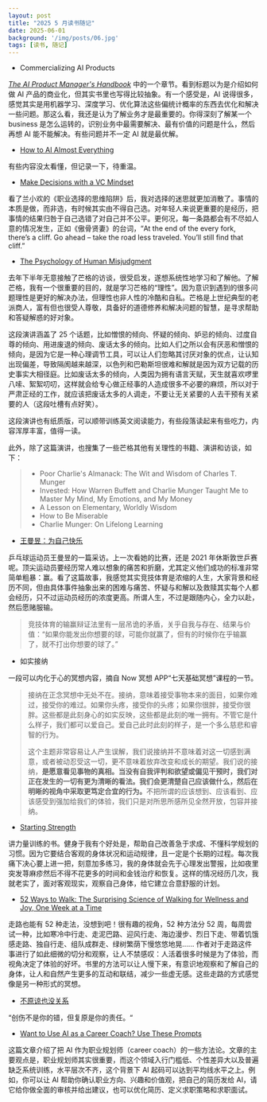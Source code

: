 ```yaml
---
layout: post
title: "2025 5 月读书随记"
date: 2025-06-01
background: '/img/posts/06.jpg'
tags: [读书, 随记]
---
```


- Commercializing AI Products

[*The AI Product Manager's Handbook*](https://www.amazon.com/AI-Product-Managers-Handbook-advantage/dp/1804612936) 中的一个章节。看到标题以为是介绍如何做 AI 产品的商业化，但其实书里也写得比较抽象。有一个感受是，AI 说得很多，感觉其实是用机器学习、深度学习、优化算法这些偏统计概率的东西去优化和解决一些问题。那这么看，我还是认为了解业务才是最重要的。你得深刻了解某一个 business 是怎么运转的，识别业务中最需要解决、最有价值的问题是什么，然后再想 AI 能不能解决。有些问题并不一定 AI 就是最优解。

- [How to AI Almost Everything](https://ocw.mit.edu/courses/mas-s60-how-to-ai-almost-anything-spring-2025/)

有些内容没太看懂，但记录一下，待重温。

- [Make Decisions with a VC Mindset](https://hbr.org/2024/05/make-decisions-with-a-vc-mindset)

看了兰小欢的《职业选择的思维陷阱》后，我对选择的迷思就更加消散了。事情的本质是做，而非选，有时候其实由不得自己选。对年轻人来说更重要的是经历，把事情的结果归咎于自己选错了对自己并不公平。更何况，每一条路都会有不尽如人意的情况发生，正如《傲骨贤妻》的台词，“At the end of the every fork, there’s a cliff. Go ahead – take the road less traveled. You’ll still find that cliff.” 

- [The Psychology of Human Misjudgment](https://www.youtube.com/watch?v=zNxsAhc6sk8)

去年下半年无意接触了芒格的访谈，很受启发，遂想系统性地学习和了解他。了解芒格，我有一个很重要的目的，就是学习芒格的“理性”。因为意识到遇到的很多问题理性是更好的解决办法，但理性也非人性的冷酷和自私。芒格是上世纪典型的老派商人，富有但也很受人尊敬，具备好的道德修养和解决问题的智慧，是寻求帮助和答疑解惑的好对象。

这段演讲涵盖了 25 个话题，比如憎恨的倾向、怀疑的倾向、妒忌的倾向、过度自尊的倾向、用进废退的倾向、废话太多的倾向。比如人们之所以会有厌恶和憎恨的倾向，是因为它是一种心理调节工具，可以让人们忽略其讨厌对象的优点，让认知出现偏差，导致隔阂越来越深，以色列和巴勒斯坦很难和解就是因为双方记载的历史事实大相径庭。比如废话太多的倾向，人类因为拥有语言天赋，天生就喜欢啰里八嗦、絮絮叨叨，这样就会给专心做正经事的人造成很多不必要的麻烦，所以对于严肃正经的工作，就应该把废话太多的人调走，不要让无关紧要的人去干预有关紧要的人（这段吐槽有点好笑）。

这段演讲也有纸质版，可以顺带训练英文阅读能力，有些段落读起来有些吃力，内容浑厚丰富，值得一读。

此外，除了这篇演讲，也搜集了一些芒格其他有关理性的书籍、演讲和访谈，如下：
> - Poor Charlie's Almanack: The Wit and Wisdom of Charles T. Munger
> - Invested: How Warren Buffett and Charlie Munger Taught Me to Master My Mind, My Emotions, and My Money
> - A Lesson on Elementary, Worldly Wisdom 
> - How to Be Miserable
> - Charlie Munger: On Lifelong Learning

- [王曼昱：为自己快乐](https://weibo.com/ttarticle/p/show?id=2309405165874003705907&luicode=10000011&lfid=1005051594590224)

乒乓球运动员王曼昱的一篇采访。上一次看她的比赛，还是 2021 年休斯敦世乒赛呢。顶尖运动员要经历常人难以想象的痛苦和折磨，尤其定义他们成功的标准非常简单粗暴：赢。看了这篇故事，我感觉其实竞技体育是浓缩的人生，大家背景和经历不同，但由具体事件抽象出来的困难与痛苦、怀疑与和解以及救赎其实每个人都会经历，只不过运动员经历的浓度更高。所谓人生，不过是跟随内心，全力以赴，然后愿赌服输。

> 竞技体育的输赢辩证法里有一层吊诡的矛盾，关乎自我与存在、结果与价值：“如果你能发出你想要的球，可能你就赢了，但有的时候你在乎输赢了，就不打出你想要的球了。”

- 如实接纳

一段可以内化于心的冥想内容，摘自 Now 冥想 APP“七天基础冥想”课程的一节。
>
> 接纳在正念冥想中无处不在。接纳，意味着接受事物本来的面目，如果你难过，接受你的难过。如果你头疼，接受你的头疼；如果你很胖，接受你很胖。这些都是此刻身心的如实反映，这些都是此刻的唯一拥有。不管它是什么样子，我们都可以爱自己。爱自己此时此刻的样子，是一个多么慈悲和睿智的行为。
>
> 这个主题非常容易让人产生误解，我们说接纳并不意味着对这一切感到满意，或者被动忍受这一切，更不意味着放弃改变和成长的期望。我们说的接纳，<strong>是愿意看见事物的真相。当没有自我评判和欲望或偏见干预时，我们对正在发生的一切有更为清晰的看法。我们会更清楚自己应该做什么，然后在明晰的视角中采取更笃定合宜的行为。</strong>不把所谓的应该想到、应该看到、应该感受到强加给我们的体验，我们只是对所思所感所见全然开放，包容并接纳。

- [Starting Strength](https://www.amazon.com/-/zh/dp/0982522738/ref=sr_1_1?__mk_zh_CN=亚马逊网站&crid=3HX18786VQA2X&dib=eyJ2IjoiMSJ9.1qTeh_8DJhqDmxrrajmjTbLiQz-wPaKOifgi787M7WtGML1Sz-7Nkkfj66YYCnureZGbR1EpaRUd8gMtEZ_6itqJThOUG1fB4SmWVXm01sOZhixO6wQn3hnuM0Oo_kFmUn_EZ8nl6p732QXlVwSKceNQuLouiB2Hv1V2PFqmFej8VdV84C32KI7XQKWHli8e4z4Fp1zkhRfB7ATl1vkThpIplcSrOmDRiKI6u_Jy67o.JvqTNGXoNFanoZTL9kub5_fZWz5OxB1RH97048ioL5s&dib_tag=se&keywords=Starting+Strength&qid=1747454728&s=books&sprefix=starting+strength%2Cstripbooks-intl-ship%2C1581&sr=1-1)

讲力量训练的书。健身于我有个好处是，帮助自己改善急于求成、不懂科学规划的习惯。因为它要结合客观的身体状况和运动规律，且一定是个长期的过程。每次我痛下决心要上进一把，刻意加多练习，我的身体就会先于心理发出警报，比如夜里突发荨麻疹然后不得不花更多的时间和金钱治疗和恢复。这样的情况经历几次，我就老实了，面对客观现实，观察自己身体，给它建立合意舒服的计划。

- [52 Ways to Walk: The Surprising Science of Walking for Wellness and Joy, One Week at a Time](https://www.amazon.com/52-Ways-Walk-Surprising-Wellness/dp/0593419952)

走路也能有 52 种走法，没想到吧！很有趣的视角，52 种方法分 52 周，每周尝试一种，比如寒冷中行走、走泥巴路、迎风行走、海边漫步、烈日下走、带着饥饿感走路、独自行走、组队成群走、绿树繁荫下慢悠悠地晃...... 作者对于走路这件事进行了如此细微的切分和观察，让人不禁感叹：人活着很多时候是为了体验，而视角决定了体验的好坏。书里的方法可以让人慢下来，有意识地观察和了解自己的身体，让人和自然产生更多的互动和联结，减少一些虚无感。这些走路的方式感觉像是另一种形式的冥想。

- [不原谅也没关系](https://weread.qq.com/web/reader/5a832b90813ab78dag016aaak98f3284021498f137082c2e)

“创伤不是你的错，但复原是你的责任。“

- [Want to Use AI as a Career Coach? Use These Prompts](https://hbr.org/2025/04/want-to-use-ai-as-a-career-coach-use-these-prompts?ab=HP-hero-for-you-1)

这篇文章介绍了把 AI 作为职业规划师（career coach）的一些方法论。文章的主要观点是，职业规划师其实很重要，而这个领域入行门槛低、个性差异大以及普遍缺乏系统训练，水平层次不齐，这个背景下 AI 起码可以达到平均线水平之上。例如，你可以让 AI 帮助你确认职业方向、兴趣和价值观，把自己的简历发给 AI，请它给你做全面的审核并给出建议，也可以优化简历、定义求职策略和求职面试。









